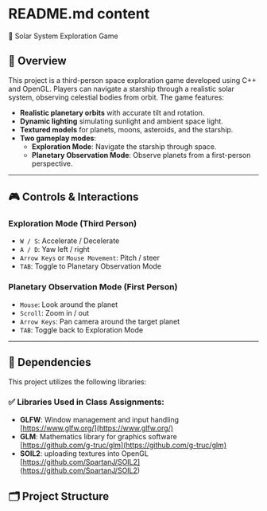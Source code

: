 
# README.md content
🌌 Solar System Exploration Game

## 🚀 Overview

This project is a third-person space exploration game developed using C++ and OpenGL. Players can navigate a starship through a realistic solar system, observing celestial bodies from orbit. The game features:

- **Realistic planetary orbits** with accurate tilt and rotation.
- **Dynamic lighting** simulating sunlight and ambient space light.
- **Textured models** for planets, moons, asteroids, and the starship.
- **Two gameplay modes**:
  - **Exploration Mode**: Navigate the starship through space.
  - **Planetary Observation Mode**: Observe planets from a first-person perspective.

---

## 🎮 Controls & Interactions

### Exploration Mode (Third Person)
- `W / S`: Accelerate / Decelerate
- `A / D`: Yaw left / right
- `Arrow Keys` or `Mouse Movement`: Pitch / steer
- `TAB`: Toggle to Planetary Observation Mode

### Planetary Observation Mode (First Person)
- `Mouse`: Look around the planet
- `Scroll`: Zoom in / out
- `Arrow Keys`: Pan camera around the target planet
- `TAB`: Toggle back to Exploration Mode

---

## 🧰 Dependencies

This project utilizes the following libraries:

### ✅ Libraries Used in Class Assignments:
- **GLFW**: Window management and input handling  
  [https://www.glfw.org/](https://www.glfw.org/)
- **GLM**: Mathematics library for graphics software  
  [https://github.com/g-truc/glm](https://github.com/g-truc/glm)
- **SOIL2**: uploading textures into OpenGL
  [https://github.com/SpartanJ/SOIL2] (https://github.com/SpartanJ/SOIL2)

## 🗂️ Project Structure

